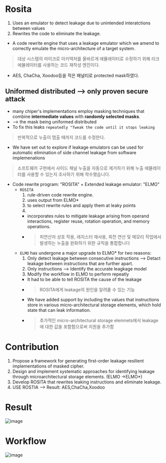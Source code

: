 
# Rosita
1. Uses an emulator to detect leakage due to unintended interatctions between values   
2. Rewrites the code to eliminate the leakage.

* A code rewrite engine that uses a leakage emulator which we amend to correctly emulate the micro-architecture of a target system.
> 대상 시스템의 마이크로 아키텍처를 올바르게 에뮬레이터로 수정하기 위해 리크 에뮬레이터를 사용하는 코드 재작성 엔진이다.
* AES, ChaCha, Xoodoo등을 적은 패널티로 protected mask하였다. 
## Uniformed distributed --> only proven secure attack 
* many chiper's implementations employ masking techniques that combine **intermediate values** with **randomly selected masks**.
* --> the mask being uniformed distributed
* To fix this leaks ``` repeatedly "Tweak the code until it stops leaking ```
> 반복적으로 누출이 멈출 때까지 코드를 수정한다.
* We have set out to explore if leakage emulators can be used for automatic elimination of side channel leakage from software implemenations
> 소프트웨어 구현에서 사이드 채널 누출을 자동으로 제거하기 위해 누출 에뮬레이터를 사용할 수 있는지 조사하기 위해 착수했습니다.
* Code rewrite program: "ROSITA" + Extended leakage emulator: "ELMO"
  * ```ROSITA``` 
    1. rule-driven code rewrite engine.
    2. uses output from ELMO*
    3. to select rewrite rules and apply them at leaky points
    4. 
    * incorporates rules to mitigate leakage arising from operand interactions, register reuse, rotation operation, and memory operations. 
    * > 피연산자 상호 작용, 레지스터 재사용, 회전 연산 및 메모리 작업에서 발생하는 누출을 완화하기 위한 규칙을 통합합니다
  * ```ELMO``` has undergone a major upgrade to ELMO* for two reasons:
    1. Only detect leakage between consecutive instructions --> Detact leakage between instructions that are further apart.
    2. Only instructions --> Identify the accurate leagkage model
    3. Modify the workflow in ELMO to perform repeatly
    * It had to be able to tell ROSITA the cause of the leakage
    * > ROSITA에게 leakage의 원인을 알려줄 수 있는 기능
    * We have added support by including the values that instructions store in various micro-architectural storage elements, which hold state that can leak information.
    * > 추가적인 micro-architectural storage elemnets에서 leakage에 대한 값을 포함함으로써 지원을 추가함  
# Contribution
1. Propose a framework for generating first-order leakage resilient implementations of masked cipher.
2. Design and implement systematic approaches for identifying leakage through microarchitectural storage elements. (ELMO ->ELMO*)
3. Develop ROSITA that rewrites leaking instructions and eliminate leakage.
4. USE ROSTIA --> Result: AES,ChaCha,Xoodoo
# Result
![image](https://user-images.githubusercontent.com/67637935/117383032-cf7cb880-af1a-11eb-9d3f-946234503ced.png)

# Workflow
![image](https://user-images.githubusercontent.com/67637935/117382988-b70c9e00-af1a-11eb-90a2-6e78e3a40d5c.png)
